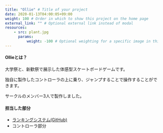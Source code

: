 ```yaml
---
title: "Ollie" # Title of your project
date: 2020-01-13T04:00:05+09:00
weight: 100 # Order in which to show this project on the home page
external_link: "" # Optional external link instead of modal
resources:
    - src: plant.jpg
      params:
          weight: -100 # Optional weighting for a specific image in this project folder
---
```


#### Ollieとは？
大学祭と、新歓祭で展示した体感型スケートボードゲームです。

独自に製作したコントローラの上に乗り、ジャンプすることで操作することができます。

サークルのメンバー3人で製作しました。

#### 担当した部分
- [ランキングシステム(GitHub)](https://github.com/Takahiro55555/OllieRanking)
- コントローラ部分